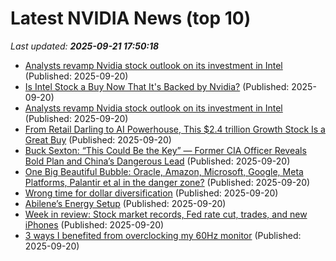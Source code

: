 # Latest NVIDIA News (top 10)
_Last updated: **2025-09-21 17:50:18**_

- [Analysts revamp Nvidia stock outlook on its investment in Intel](https://biztoc.com/x/fb577f6e656b8f02) (Published: 2025-09-20)
- [Is Intel Stock a Buy Now That It's Backed by Nvidia?](https://biztoc.com/x/15f239e5b597cb42) (Published: 2025-09-20)
- [Analysts revamp Nvidia stock outlook on its investment in Intel](https://www.thestreet.com/technology/analysts-revamp-nvidia-stock-outlook-on-its-investment-in-intel-) (Published: 2025-09-20)
- [From Retail Darling to AI Powerhouse, This $2.4 trillion Growth Stock Is a Great Buy](https://www.barchart.com/story/news/34937991/from-retail-darling-to-ai-powerhouse-this-2-4-trillion-growth-stock-is-a-great-buy) (Published: 2025-09-20)
- [Buck Sexton: “This Could Be the Key” — Former CIA Officer Reveals Bold Plan and China’s Dangerous Lead](https://www.globenewswire.com/news-release/2025/09/20/3153510/0/en/Buck-Sexton-This-Could-Be-the-Key-Former-CIA-Officer-Reveals-Bold-Plan-and-China-s-Dangerous-Lead.html) (Published: 2025-09-20)
- [One Big Beautiful Bubble: Oracle, Amazon, Microsoft, Google, Meta Platforms, Palantir et al in the danger zone?](https://www.thehindubusinessline.com/portfolio/big-story/one-big-beautiful-bubble-oracle-amazon-microsoft-google-meta-platforms-palantir-et-al-in-the-danger-zone/article70070297.ece) (Published: 2025-09-20)
- [Wrong time for dollar diversification](https://www.thehindubusinessline.com/portfolio/personal-finance/wrong-time-for-dollar-diversification/article70069319.ece) (Published: 2025-09-20)
- [Abilene’s Energy Setup](https://www.forbes.com/sites/johnwerner/2025/09/20/abilenes-energy-setup/) (Published: 2025-09-20)
- [Week in review: Stock market records, Fed rate cut, trades, and new iPhones](https://biztoc.com/x/b83f5046a06e93f3) (Published: 2025-09-20)
- [3 ways I benefited from overclocking my 60Hz monitor](https://www.xda-developers.com/how-i-benefited-from-overclocking-my-60hz-monitor/) (Published: 2025-09-20)
